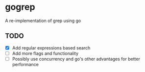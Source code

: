 # gogrep

A re-implementation of grep using go

## TODO

- [x] Add regular expressions based search
- [ ] Add more flags and functionality
- [ ] Possibly use concurrency and go's other advantages for better performance
